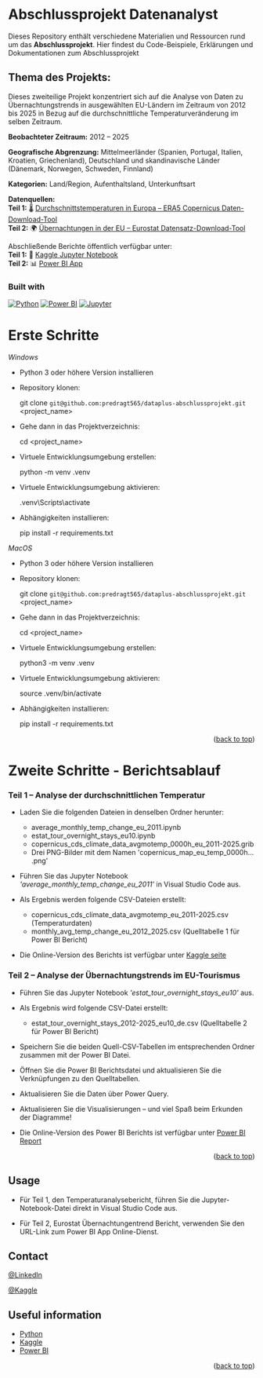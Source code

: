 
# Abschlussprojekt Datenanalyst

Dieses Repository enthält verschiedene Materialien und Ressourcen rund um das **Abschlussprojekt**.
Hier findest du Code-Beispiele, Erklärungen und Dokumentationen zum Abschlussprojekt


## Thema des Projekts:
Dieses zweiteilige Projekt konzentriert sich auf die Analyse von Daten zu Übernachtungstrends in ausgewählten EU-Ländern im Zeitraum von 2012 bis 2025 in Bezug auf die durchschnittliche Temperaturveränderung im selben Zeitraum.  

**Beobachteter Zeitraum:**  2012 – 2025  

**Geografische Abgrenzung:** Mittelmeerländer (Spanien, Portugal, Italien, Kroatien, Griechenland), Deutschland und skandinavische Länder (Dänemark, Norwegen, Schweden, Finnland)  

**Kategorien:** Land/Region, Aufenthaltsland, Unterkunftsart  

**Datenquellen:**  
**Teil 1:** 🌡️ [Durchschnittstemperaturen in Europa – ERA5 Copernicus Daten-Download-Tool](https://cds.climate.copernicus.eu/datasets/reanalysis-era5-single-levels-monthly-means?tab=overview)  
**Teil 2:** 🌍 [Übernachtungen in der EU – Eurostat Datensatz-Download-Tool](https://ec.europa.eu/eurostat/)  

Abschließende Berichte öffentlich verfügbar unter:  
**Teil 1:** 🐍 [Kaggle Jupyter Notebook](https://www.kaggle.com/code/predragtrikic/average-monthly-temperature-change-in-eu-2012-2025)  
**Teil 2:** 📊 [Power BI App](https://app.powerbi.com/Redirect?action=OpenApp&appId=7ade7080-799f-412d-b483-0652313c8615&ctid=3f997f44-998e-40ab-a814-4db66712c837&experience=power-bi)

### Built with
[![Python][Python]][Python-url]
[![Power BI]][Power BI-url]
[![Jupyter]][Jupyter-url]



# Erste Schritte

*Windows*

- Python 3 oder höhere Version installieren
- Repository klonen:
  
  git clone  `git@github.com:predragt565/dataplus-abschlussprojekt.git` <project_name>
  
- Gehe dann in das Projektverzeichnis:
  
  cd <project_name>
  
- Virtuele Entwicklungsumgebung erstellen:
  
  python -m venv .venv
  
- Virtuele Entwicklungsumgebung aktivieren:
  
  .venv\Scripts\activate  
  
- Abhängigkeiten installieren:
  
  pip install -r requirements.txt
  

*MacOS*

- Python 3 oder höhere Version installieren
- Repository klonen:
  
  git clone  `git@github.com:predragt565/dataplus-abschlussprojekt.git` <project_name>
  
- Gehe dann in das Projektverzeichnis:
  
  cd <project_name>
  
- Virtuele Entwicklungsumgebung erstellen:
  
  python3 -m venv .venv
  
- Virtuele Entwicklungsumgebung aktivieren:
  
  source .venv/bin/activate 
  
- Abhängigkeiten installieren:
  
  pip install -r requirements.txt

<p align="right">(<a href="#readme-top">back to top</a>)</p>


# Zweite Schritte - Berichtsablauf

### Teil 1 – Analyse der durchschnittlichen Temperatur

- Laden Sie die folgenden Dateien in denselben Ordner herunter:  
    - average_monthly_temp_change_eu_2011.ipynb  
    - estat_tour_overnight_stays_eu10.ipynb  
    - copernicus_cds_climate_data_avgmotemp_0000h_eu_2011-2025.grib  
    - Drei PNG-Bilder mit dem Namen 'copernicus_map_eu_temp_0000h… .png'  

- Führen Sie das Jupyter Notebook *'average_monthly_temp_change_eu_2011'* in Visual Studio Code aus.  
- Als Ergebnis werden folgende CSV-Dateien erstellt:
    - copernicus_cds_climate_data_avgmotemp_eu_2011-2025.csv (Temperaturdaten)
    - monthly_avg_temp_change_eu_2012_2025.csv (Quelltabelle 1 für Power BI Bericht)

- Die Online-Version des Berichts ist verfügbar unter [Kaggle seite](https://www.kaggle.com/code/predragtrikic/average-monthly-temperature-change-in-eu-2012-2025)

### Teil 2 – Analyse der Übernachtungstrends im EU-Tourismus

- Führen Sie das Jupyter Notebook *'estat_tour_overnight_stays_eu10'* aus.
- Als Ergebnis wird folgende CSV-Datei erstellt:
    - estat_tour_overnight_stays_2012-2025_eu10_de.csv (Quelltabelle 2 für Power BI Bericht)

- Speichern Sie die beiden Quell-CSV-Tabellen im entsprechenden Ordner zusammen mit der Power BI Datei.

- Öffnen Sie die Power BI Berichtsdatei und aktualisieren Sie die Verknüpfungen zu den Quelltabellen.

- Aktualisieren Sie die Daten über Power Query.

- Aktualisieren Sie die Visualisierungen – und viel Spaß beim Erkunden der Diagramme!

- Die Online-Version des Power BI Berichts ist verfügbar unter [Power BI Report](https://app.powerbi.com/Redirect?action=OpenApp&appId=7ade7080-799f-412d-b483-0652313c8615&ctid=3f997f44-998e-40ab-a814-4db66712c837&experience=power-bi)



<p align="right">(<a href="#readme-top">back to top</a>)</p>

<!-- USAGE EXAMPLES -->

## Usage

- Für Teil 1, den Temperaturanalysebericht, führen Sie die Jupyter-Notebook-Datei direkt in Visual Studio Code aus.

- Für Teil 2, Eurostat Übernachtungentrend Bericht, verwenden Sie den URL-Link zum Power BI App Online-Dienst.


<!--Open localhost with the port 5172: http://localhost:5173/<br>
In your case the port could be different.-->


<!-- CONTACT -->

## Contact

[@LinkedIn](https://www.linkedin.com/in/predrag-trikic-6696a429/)

[@Kaggle](https://www.kaggle.com/predragtrikic)

<!-- ACKNOWLEDGMENTS -->

## Useful information

- [Python](https://www.python.org/)
- [Kaggle](https://flask.palletsprojects.com/en/3.0.x/)
- [Power BI](https://powerbi.microsoft.com/)



<p align="right">(<a href="#readme-top">back to top</a>)</p>

<!-- MARKDOWN LINKS & IMAGES -->
<!-- https://www.markdownguide.org/basic-syntax/#reference-style-links -->

[product-screenshot]: images/screenshot.png
[Next.js]: https://img.shields.io/badge/next.js-000000?style=for-the-badge&logo=nextdotjs&logoColor=white
[Next-url]: https://nextjs.org/
[React.js]: https://img.shields.io/badge/React-20232A?style=for-the-badge&logo=react&logoColor=61DAFB
[React-url]: https://reactjs.org/
[Vue.js]: https://img.shields.io/badge/Vue.js-35495E?style=for-the-badge&logo=vuedotjs&logoColor=4FC08D
[Vue-url]: https://vuejs.org/
[Angular.io]: https://img.shields.io/badge/Angular-DD0031?style=for-the-badge&logo=angular&logoColor=white
[Angular-url]: https://angular.io/
[Svelte.dev]: https://img.shields.io/badge/Svelte-4A4A55?style=for-the-badge&logo=svelte&logoColor=FF3E00
[Svelte-url]: https://svelte.dev/
[Laravel.com]: https://img.shields.io/badge/Laravel-FF2D20?style=for-the-badge&logo=laravel&logoColor=white
[Laravel-url]: https://laravel.com
[Bootstrap.com]: https://img.shields.io/badge/Bootstrap-563D7C?style=for-the-badge&logo=bootstrap&logoColor=white
[Bootstrap-url]: https://getbootstrap.com
[JQuery.com]: https://img.shields.io/badge/jQuery-0769AD?style=for-the-badge&logo=jquery&logoColor=white
[JQuery-url]: https://jquery.com
[Flask]: https://img.shields.io/badge/flask-%23000.svg?style=for-the-badge&logo=flask&logoColor=white
[Flask-url]: https://flask.palletsprojects.com/en/3.0.x/
[Chakra]: https://img.shields.io/badge/chakra-%234ED1C5.svg?style=for-the-badge&logo=chakraui&logoColor=white
[Chakra-url]: https://v2.chakra-ui.com/
[JavaScript]: https://img.shields.io/badge/javascript-%23323330.svg?style=for-the-badge&logo=javascript&logoColor=%23F7DF1E
[JavaScript-url]: https://developer.mozilla.org/en-US/docs/Web/JavaScript
[Python]: https://img.shields.io/badge/python-3670A0?style=for-the-badge&logo=python&logoColor=ffdd54
[Python-url]: https://www.python.org/
[Vite]: https://img.shields.io/badge/vite-%23646CFF.svg?style=for-the-badge&logo=vite&logoColor=white
[Vite-url]: https://vitejs.dev/
[Render]: https://img.shields.io/badge/Render-%46E3B7.svg?style=for-the-badge&logo=render&logoColor=white
[Render-url]: https://render.com/
[Power BI]: https://img.shields.io/badge/Power%20BI-F2C811?style=for-the-badge&logo=powerbi&logoColor=white  
[Power BI-url]: https://powerbi.microsoft.com/
[Jupyter]: https://img.shields.io/badge/Jupyter-F37626?style=for-the-badge&logo=jupyter&logoColor=white  
[Jupyter-url]: https://jupyter.org/
